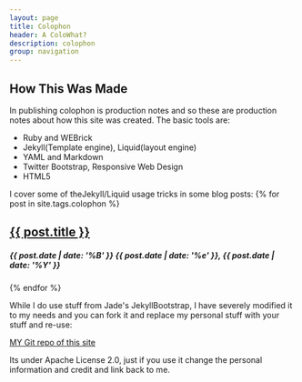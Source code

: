 ```yaml
---
layout: page
title: Colophon
header: A ColoWhat?
description: colophon
group: navigation
---
```


## How This Was Made

In publishing colophon is production notes and so these are production notes about how this site was
created. The basic tools are:

<ul>
<li>Ruby and WEBrick</li>
<li>Jekyll(Template engine), Liquid(layout engine)</li>
<li>YAML and Markdown</li>
<li>Twitter Bootstrap, Responsive Web Design</li>
<li>HTML5</li>
</ul>
I cover some of theJekyll/Liquid usage tricks in some blog posts:
{% for post in site.tags.colophon %}
 <h2>
        <a href="{{ post.url }}" rel="bookmark" title="Permanent link to ">{{ post.title }}</a>
    </h2>
    <h5><time>{{ post.date | date: '%B' }} {{ post.date | date: '%e' }}, {{ post.date | date: '%Y' }}</time></h5>
{% endfor %}

While I do use stuff from Jade's JekyllBootstrap, I have severely modified it to my needs and you can
fork it and replace my personal stuff with your stuff and re-use:

[MY Git repo of this site](http://github.com/shareme/shareme.github.com)

Its under Apache License 2.0, just if you use it change the personal information and credit and link
back to me.
